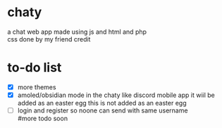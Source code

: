 # chaty
a chat web app made using js and html and php 
<br>css done by my friend credit
<br>
# to-do list
- [x] more themes
- [x]  amoled/obsidian mode in the chaty like discord mobile app it wiil be added as an easter egg this is not added as an easter egg
- [ ] login and register so noone can send with same username 
<br> #more todo soon
